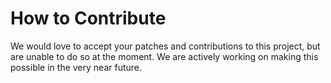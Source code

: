 # How to Contribute

We would love to accept your patches and contributions to this project, but are
unable to do so at the moment. We are actively working on making this possible
in the very near future.

